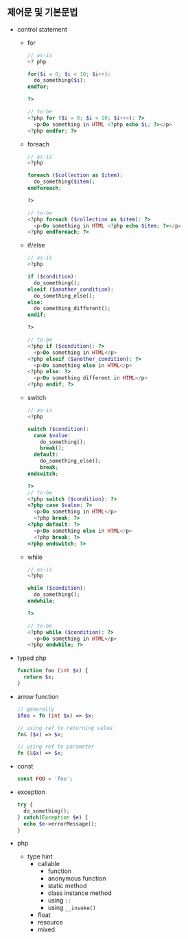 ## 제어문 및 기본문법

- control statement
  - for
    ```php
    // as-is
    <? php
    
    for($i = 0; $i < 10; $i++):
      do_something($i);
    endfor;

    ?>

    // to-be
    <?php for ($i = 0; $i < 10; $i++>): ?>
      <p>Do something in HTML <?php echo $i; ?></p>
    <?php endfor; ?>
    ```
  - foreach
    ```php
    // as-is
    <?php

    foreach ($collection as $item):
      do_something($item);
    endforeach;

    ?>

    // to-be
    <?php foreach ($collection as $item): ?>
      <p>Do something in HTML <?php echo $item; ?></p>
    <?php endforeach; ?>
    ```
  - if/else
    ```php
    // as-is
    <?php
    
    if ($condition):
      do_something();
    elseif ($another_condition):
      do_something_else();
    else:
      do_something_different();
    endif;

    ?>

    // to-be
    <?php if ($condition): ?>
      <p>Do something in HTML</p>
    <?php elseif ($another_condition): ?>
      <p>Do something else in HTML</p>
    <?php else: ?>
      <p>Do something different in HTML</p>
    <?php endif; ?>
    ```
  - switch
    ```php
    // as-is
    <?php

    switch ($condition):
      case $value:
        do_something();
        break();
      default:
        do_something_else();
        break;
    endswitch;

    ?>
    // to-be
    <?php switch ($condition): ?>
    <?php case $value: ?>
      <p>Do something in HTML</p>
      <?php break; ?>
    <?php default: ?>
      <p>Do something else in HTML</p>
      <?php break; ?>
    <?php endswitch; ?>
    ```
  - while
    ```php
    // as-is
    <?php 
    
    while ($condition):
      do_something();
    endwhile;
    
    ?>
    
    // to-be
    <?php while ($condition): ?>
      <p>Do something in HTML</p>
    <?php endwhile; ?>
    ```
- typed php
  ```php
  function foo (int $x) {
    return $x;
  }
  ```
- arrow function
  ```php
  // generally
  $foo = fn (int $x) => $x;

  // using ref to returning value
  fn& ($x) => $x;

  // using ref to parameter
  fn (&$x) => $x;
  ```
- const
  ```php
  const FOO = 'foo';
  ```
- exception
  ```php
  try {
    do_something();
  } catch(Exception $e) {
    echo $e->errorMessage();
  }
  ```


- php
  - type hint
    - callable
      - function
      - anonymous function
      - static method
      - class instance method
      - using `::`
      - using `__invoke()`
    - float
    - resource
    - mixed